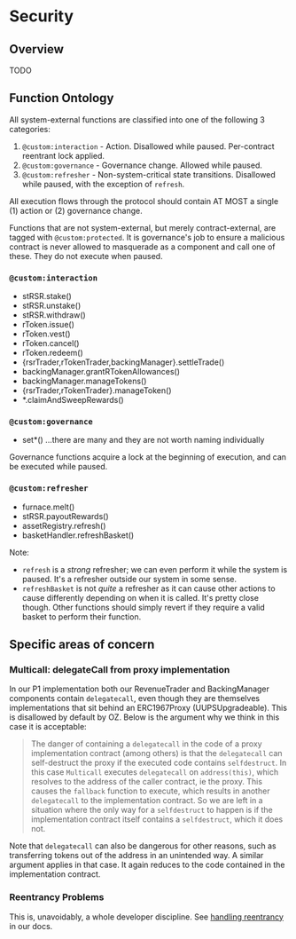 # Security

## Overview

TODO

## Function Ontology

All system-external functions are classified into one of the following 3 categories:

1. `@custom:interaction` - Action. Disallowed while paused. Per-contract reentrant lock applied.
2. `@custom:governance` - Governance change. Allowed while paused.
3. `@custom:refresher` - Non-system-critical state transitions. Disallowed while paused, with the exception of `refresh`.

All execution flows through the protocol should contain AT MOST a single (1) action or (2) governance change.

Functions that are not system-external, but merely contract-external, are tagged with `@custom:protected`. It is governance's job to ensure a malicious contract is never allowed to masquerade as a component and call one of these. They do not execute when paused.

### `@custom:interaction`

- stRSR.stake()
- stRSR.unstake()
- stRSR.withdraw()
- rToken.issue()
- rToken.vest()
- rToken.cancel()
- rToken.redeem()
- {rsrTrader,rTokenTrader,backingManager}.settleTrade()
- backingManager.grantRTokenAllowances()
- backingManager.manageTokens()
- {rsrTrader,rTokenTrader}.manageToken()
- \*.claimAndSweepRewards()

### `@custom:governance`

- set\*()
  ...there are many and they are not worth naming individually

Governance functions acquire a lock at the beginning of execution, and can be executed while paused.

### `@custom:refresher`

- furnace.melt()
- stRSR.payoutRewards()
- assetRegistry.refresh()
- basketHandler.refreshBasket()

Note:

- `refresh` is a _strong_ refresher; we can even perform it while the system is paused. It's a refresher outside our system in some sense.
- `refreshBasket` is not _quite_ a refresher as it can cause other actions to cause differently depending on when it is called. It's pretty close though. Other functions should simply revert if they require a valid basket to perform their function.

## Specific areas of concern

### Multicall: delegateCall from proxy implementation

In our P1 implementation both our RevenueTrader and BackingManager components contain `delegatecall`, even though they are themselves implementations that sit behind an ERC1967Proxy (UUPSUpgradeable). This is disallowed by default by OZ. Below is the argument why we think in this case it is acceptable:

> The danger of containing a `delegatecall` in the code of a proxy implementation contract (among others) is that the `delegatecall` can self-destruct the proxy if the executed code contains `selfdestruct`. In this case `Multicall` executes `delegatecall` on `address(this)`, which resolves to the address of the caller contract, ie the proxy. This causes the `fallback` function to execute, which results in another `delegatecall` to the implementation contract. So we are left in a situation where the only way for a `selfdestruct` to happen is if the implementation contract itself contains a `selfdestruct`, which it does not.

Note that `delegatecall` can also be dangerous for other reasons, such as transferring tokens out of the address in an unintended way. A similar argument applies in that case. It again reduces to the code contained in the implementation contract.

### Reentrancy Problems

This is, unavoidably, a whole developer discipline. See [handling reentrancy](handling-reentrancy.md) in our docs.
